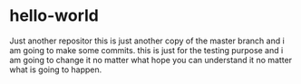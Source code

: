 # hello-world
Just another repositor
this is just another copy of the master branch and i am going to make some commits.
this is just for the testing purpose and i am going to change it no matter what hope you can understand it no matter what is going to happen.
